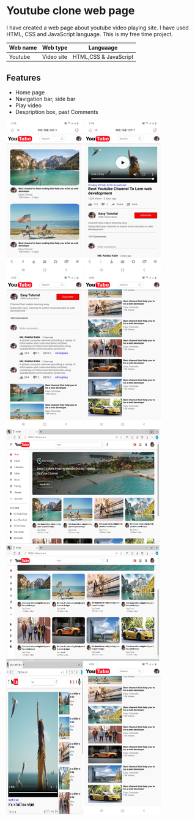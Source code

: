 # Youtube clone web page

I have created a web page about youtube video playing site. I have used HTML, CSS and JavaScript language.
This is my free time project.

| Web name | Web type | Languaage |
|-|-|-|
| Youtube | Video site | HTML,CSS & JavaScript |

## Features
- Home page
- Navigation bar, side bar
- Play video
- Despription box, past Comments

<img src ="https://github.com/fsRakib/YouTube/blob/main/assets/Screenshot_20240319-155931_Samsung%20Internet.jpg" width="200" height="400"> <img src ="https://github.com/fsRakib/YouTube/blob/main/assets/Screenshot_20240319-155950_Samsung%20Internet.jpg" width="200" height="400"> <img src ="https://github.com/fsRakib/YouTube/blob/main/assets/Screenshot_20240319-160004_Samsung%20Internet.jpg" width="200" height="400"> <img src="https://github.com/fsRakib/YouTube/blob/main/assets/Screenshot_20240319-160016_Samsung%20Internet.jpg" width="200" height="400"> <img src ="https://github.com/fsRakib/YouTube/blob/main/assets/1.png" width="400" height="300"> <img src ="https://github.com/fsRakib/YouTube/blob/main/assets/2.png" width="400" height="300"> <img src ="https://github.com/fsRakib/YouTube/blob/main/assets/3.png" width="200" height="400"> <img src ="https://github.com/fsRakib/YouTube/blob/main/assets/Screenshot_20240319-160016_Samsung%20Internet.jpg" width="200" height="400">

